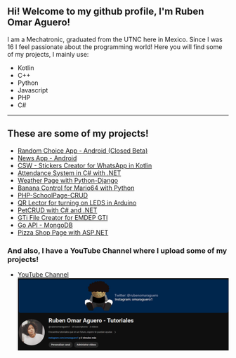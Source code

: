 ## Hi! Welcome to my github profile, I'm Ruben Omar Aguero!
I am a Mechatronic, graduated from the UTNC here in Mexico. Since I was 16 I feel passionate about the programming world!
Here you will find some of my projects, I mainly use:
- Kotlin
- C++
- Python
- Javascript
- PHP
- C#
---


## These are some of my projects!
- [Random Choice App - Android (Closed Beta)](https://play.google.com/store/apps/details?id=com.roa.eleccionaleatoria)
- [News App - Android](https://github.com/omaraguero/news-app-android-kotlin)
- [CSW - Stickers Creator for WhatsApp in Kotlin](https://github.com/omaraguero/stickers-for-whatsapp-kotlin)
- [Attendance System in C# with .NET](https://github.com/omaraguero/attendance-system-csharp)
- [Weather Page with Python-Django](https://github.com/omaraguero/weather-app)
- [Banana Control for Mario64 with Python](https://github.com/omaraguero/Python-Control-de-Platano-para-Mario-Kart-64)
- [PHP-SchoolPage-CRUD](https://github.com/omaraguero/php-CRUD)
- [QR Lector for turning on LEDS in Arduino](https://github.com/omaraguero/lectorQRPosiciones)
- [PetCRUD with C# and .NET](https://github.com/omaraguero/PetCRUD-Csharp_dotNet)
- [GTi File Creator for EMDEP GTI](https://github.com/omaraguero/GTiFileCreator)
- [Go API - MongoDB](https://github.com/omaraguero/go-API)
- [Pizza Shop Page with ASP.NET](https://github.com/omaraguero/Pizza_shop_ASPdotNet)




### And also, I have a YouTube Channel where I upload some of my projects!
- [YouTube Channel](https://www.youtube.com/channel/UC7IlEpwtFkT9YV-qYkEQirQ)
![YT](youtube.png)


<!--
**omaraguero/omaraguero** is a ✨ _special_ ✨ repository because its `README.md` (this file) appears on your GitHub profile.

Here are some ideas to get you started:

- 🔭 I’m currently working on ...
- 🌱 I’m currently learning ...
- 👯 I’m looking to collaborate on ...
- 🤔 I’m looking for help with ...
- 💬 Ask me about ...
- 📫 How to reach me: ...
- 😄 Pronouns: ...
- ⚡ Fun fact: ...
-->

